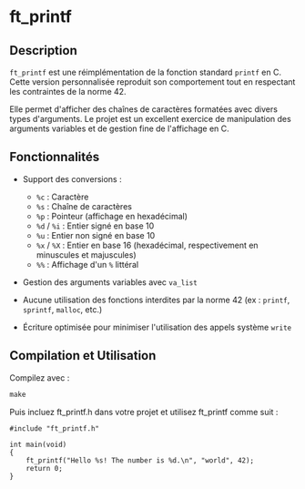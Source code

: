 # ft_printf

## Description

`ft_printf` est une réimplémentation de la fonction standard `printf` en C. Cette version personnalisée reproduit son comportement tout en respectant les contraintes de la norme 42.

Elle permet d'afficher des chaînes de caractères formatées avec divers types d'arguments. Le projet est un excellent exercice de manipulation des arguments variables et de gestion fine de l'affichage en C.

## Fonctionnalités

- Support des conversions :
  - `%c` : Caractère
  - `%s` : Chaîne de caractères
  - `%p` : Pointeur (affichage en hexadécimal)
  - `%d` / `%i` : Entier signé en base 10
  - `%u` : Entier non signé en base 10
  - `%x` / `%X` : Entier en base 16 (hexadécimal, respectivement en minuscules et majuscules)
  - `%%` : Affichage d'un `%` littéral

- Gestion des arguments variables avec `va_list`
- Aucune utilisation des fonctions interdites par la norme 42 (ex : `printf`, `sprintf`, `malloc`, etc.)
- Écriture optimisée pour minimiser l'utilisation des appels système `write`

## Compilation et Utilisation

Compilez avec :

```s
make
```
Puis incluez ft_printf.h dans votre projet et utilisez ft_printf comme suit :
```
#include "ft_printf.h"

int main(void)
{
    ft_printf("Hello %s! The number is %d.\n", "world", 42);
    return 0;
}
```
